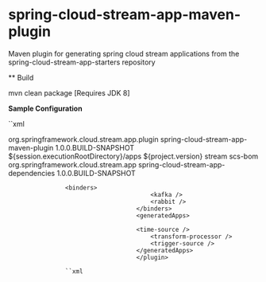 # spring-cloud-stream-app-maven-plugin
Maven plugin for generating spring cloud stream applications from the spring-cloud-stream-app-starters repository

** Build

mvn clean package [Requires JDK 8]

**Sample Configuration**

``xml

<plugin>
				<groupId>org.springframework.cloud.stream.app.plugin</groupId>
				<artifactId>spring-cloud-stream-app-maven-plugin</artifactId>
				<version>1.0.0.BUILD-SNAPSHOT</version>
				<configuration>
					<generatedProjectHome>${session.executionRootDirectory}/apps</generatedProjectHome>
					<generatedProjectVersion>${project.version}</generatedProjectVersion>
					<applicationType>stream</applicationType>
					<bom>
						<name>scs-bom</name>
						<groupId>org.springframework.cloud.stream.app</groupId>
						<artifactId>spring-cloud-stream-app-dependencies</artifactId>
						<version>1.0.0.BUILD-SNAPSHOT</version>
					</bom>

					<binders>
                    						<kafka />
                    						<rabbit />
                    					</binders>
                    					<generatedApps>

                    					<time-source />
                                        	<transform-processor />
                                        	<trigger-source />
                                        </generatedApps>
                                        </plugin>

					``xml